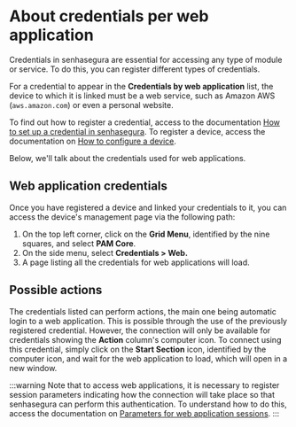 # About credentials per web application

Credentials in senhasegura are essential for accessing any type of module or service. To do this, you can register different types of credentials. 

For a credential to appear in the **Credentials by web application** list, the device to which it is linked must be a web service, such as Amazon AWS (`aws.amazon.com`) or even a personal website.  

To find out how to register a credential, access to the documentation [How to set up a credential in senhasegura](/v3-32/docs/en/pam-how-to-set-up-a-credential-in-senhasegura). To register a device, access the documentation on [How to configure a device](/v3-32/docs/en/pam-devices-management).

Below, we'll talk about the credentials used for web applications.

## Web application credentials

Once you have registered a device and linked your credentials to it, you can access the device's management page via the following path:

1. On the top left corner, click on the **Grid Menu**, identified by the nine squares, and select **PAM Core**.
2. On the side menu, select **Credentials > Web.**
3. A page listing all the credentials for web applications will load.

## Possible actions

The credentials listed can perform actions, the main one being automatic login to a web application. This is possible through the use of the previously registered credential. However, the connection will only be available for credentials showing the **Action** column's computer icon. To connect using this credential, simply click on the **Start Section** icon, identified by the computer icon, and wait for the web application to load, which will open in a new window.

 :::warning
Note that to access web applications, it is necessary to register session parameters indicating how the connection will take place so that senhasegura can perform this authentication. To understand how to do this, access the documentation on [Parameters for web application sessions](/v3-32/docs/pam-session-how-to-register-a-new-web-session-parameter).
:::